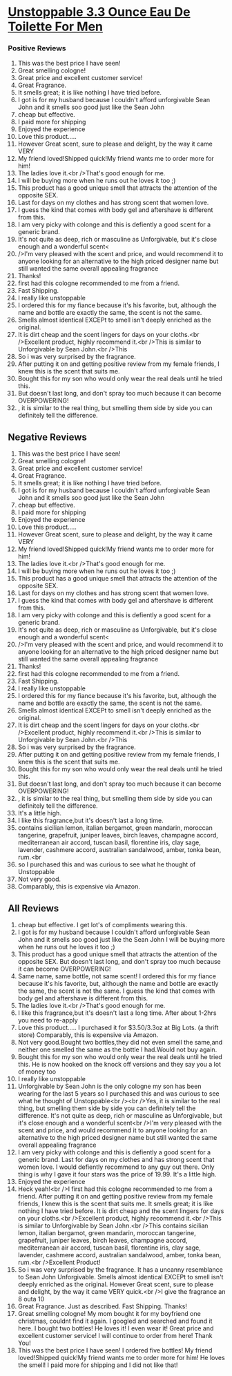# [Unstoppable 3.3 Ounce  Eau De Toilette For Men](https://products.checkmycream.com/products/Unstoppable-3.3-Ounce-Eau-De-Toilette-For-Men.html)

### Positive Reviews

<ol>
      <li>This was the best price I have seen!</li>
      <li>Great smelling cologne!</li>
      <li>Great price and excellent  customer service!</li>
      <li>Great Fragrance.</li>
      <li>It smells great; it is like nothing I have tried before.</li>
      <li>I got is for my husband because I couldn&#x27;t afford unforgivable Sean John and it smells soo good just like the Sean John</li>
      <li>cheap but effective.</li>
      <li>I paid more for shipping</li>
      <li>Enjoyed the experience</li>
      <li>Love this product.....</li>
      <li>However Great scent, sure to please and delight, by the way it came VERY</li>
      <li>My friend loved!Shipped quick!My friend wants me to order more for him!</li>
      <li>The ladies love it.&lt;br /&gt;That&#x27;s good enough for me.</li>
      <li>I will be buying more when he runs out he loves it too ;)</li>
      <li>This product has a good unique smell that attracts the attention of the opposite SEX.</li>
      <li>Last for days on my clothes and has strong scent that women love.</li>
      <li>I guess the kind that comes with body gel and aftershave is different from this.</li>
      <li>I am very picky with colonge and this is defiently a good scent for a generic brand.</li>
      <li>It&#x27;s not quite as deep, rich or masculine as Unforgivable, but it&#x27;s close enough and a wonderful scent&lt;</li>
      <li>/&gt;I&#x27;m very pleased with the scent and price, and would recommend it to anyone looking for an alternative to the high priced designer name but still wanted the same overall appealing fragrance</li>
      <li>Thanks!</li>
      <li>first had this cologne recommended to me from a friend.</li>
      <li>Fast Shipping.</li>
      <li>I really like unstoppable</li>
      <li>I ordered this for my fiance because it&#x27;s his favorite, but, although the name and bottle are exactly the same, the scent is not the same.  </li>
      <li>Smells almost identical EXCEPt to smell isn&#x27;t deeply enriched as the original.</li>
      <li>It is dirt cheap and the scent lingers for days on your cloths.&lt;br /&gt;Excellent product, highly recommend it.&lt;br /&gt;This is similar to Unforgivable by Sean John.&lt;br /&gt;This</li>
      <li>So i was very surprised by the fragrance.</li>
      <li>After putting it on and getting positive review from my female friends, I knew this is the scent that suits me.</li>
      <li>Bought this for my son who would only wear the real deals until he tried this.  </li>
      <li>But doesn&#x27;t last long, and don&#x27;t spray too much because it can become OVERPOWERING!</li>
      <li>, it is similar to the real thing, but smelling them side by side you can definitely tell the difference.</li>
</ol>


<h2>Negative Reviews</h2>
<ol>
<li> This was the best price I have seen!</li>
<li> Great smelling cologne!</li>
<li> Great price and excellent  customer service!</li>
<li> Great Fragrance.</li>
<li> It smells great; it is like nothing I have tried before.</li>
<li> I got is for my husband because I couldn&#x27;t afford unforgivable Sean John and it smells soo good just like the Sean John</li>
<li> cheap but effective.</li>
<li> I paid more for shipping</li>
<li> Enjoyed the experience</li>
<li> Love this product.....</li>
<li> However Great scent, sure to please and delight, by the way it came VERY</li>
<li> My friend loved!Shipped quick!My friend wants me to order more for him!</li>
<li> The ladies love it.&lt;br /&gt;That&#x27;s good enough for me.</li>
<li> I will be buying more when he runs out he loves it too ;)</li>
<li> This product has a good unique smell that attracts the attention of the opposite SEX.</li>
<li> Last for days on my clothes and has strong scent that women love.</li>
<li> I guess the kind that comes with body gel and aftershave is different from this.</li>
<li> I am very picky with colonge and this is defiently a good scent for a generic brand.</li>
<li> It&#x27;s not quite as deep, rich or masculine as Unforgivable, but it&#x27;s close enough and a wonderful scent&lt;</li>
<li> /&gt;I&#x27;m very pleased with the scent and price, and would recommend it to anyone looking for an alternative to the high priced designer name but still wanted the same overall appealing fragrance</li>
<li> Thanks!</li>
<li> first had this cologne recommended to me from a friend.</li>
<li> Fast Shipping.</li>
<li> I really like unstoppable</li>
<li> I ordered this for my fiance because it&#x27;s his favorite, but, although the name and bottle are exactly the same, the scent is not the same.  </li>
<li> Smells almost identical EXCEPt to smell isn&#x27;t deeply enriched as the original.</li>
<li> It is dirt cheap and the scent lingers for days on your cloths.&lt;br /&gt;Excellent product, highly recommend it.&lt;br /&gt;This is similar to Unforgivable by Sean John.&lt;br /&gt;This</li>
<li> So i was very surprised by the fragrance.</li>
<li> After putting it on and getting positive review from my female friends, I knew this is the scent that suits me.</li>
<li> Bought this for my son who would only wear the real deals until he tried this.  </li>
<li> But doesn&#x27;t last long, and don&#x27;t spray too much because it can become OVERPOWERING!</li>
<li> , it is similar to the real thing, but smelling them side by side you can definitely tell the difference.</li>
<li> It&#x27;s a little high.</li>
<li> I like this fragrance,but it&#x27;s doesn&#x27;t last a long time.</li>
<li> contains sicilian lemon, italian bergamot, green mandarin, moroccan tangerine, grapefruit, juniper leaves, birch leaves, champagne accord, mediterranean air accord, tuscan basil, florentine iris, clay sage, lavender, cashmere accord, australian sandalwood, amber, tonka bean, rum.&lt;br</li>
<li> so I purchased this and was curious to see what he thought of Unstoppable</li>
<li> Not very good.</li>
<li> Comparably, this is expensive via Amazon.</li>
</ol>

<h2>All Reviews</h2>

<ol>
    <li> cheap but effective. I get lot&#x27;s of compliments wearing this.</li>
    <li> I got is for my husband because I couldn&#x27;t afford unforgivable Sean John and it smells soo good just like the Sean John I will be buying more when he runs out he loves it too ;)</li>
    <li> This product has a good unique smell that attracts the attention of the opposite SEX. But doesn&#x27;t last long, and don&#x27;t spray too much because it can become OVERPOWERING!</li>
    <li> Same name, same bottle, not same scent! I ordered this for my fiance because it&#x27;s his favorite, but, although the name and bottle are exactly the same, the scent is not the same.  I guess the kind that comes with body gel and aftershave is different from this.</li>
    <li> The ladies love it.&lt;br /&gt;That&#x27;s good enough for me.</li>
    <li> I like this fragrance,but it&#x27;s doesn&#x27;t last a long time. After about 1-2hrs you need to re-apply</li>
    <li> Love this product..... I purchased it for $3.50/3.3oz at Big Lots. (a thrift store) Comparably, this is expensive via Amazon.</li>
    <li> Not very good.Bought two bottles,they did not even smell the same,and neither one smelled the same as the bottle I had.Would not buy again.</li>
    <li> Bought this for my son who would only wear the real deals until he tried this.  He is now hooked on the knock off versions and they say you a lot of money too</li>
    <li> I really like unstoppable</li>
    <li> Unforgivable by Sean John is the only cologne my son has been wearing for the last 5 years so I purchased this and was curious to see what he thought of Unstoppable&lt;br /&gt;&lt;br /&gt;Yes, it is similar to the real thing, but smelling them side by side you can definitely tell the difference. It&#x27;s not quite as deep, rich or masculine as Unforgivable, but it&#x27;s close enough and a wonderful scent&lt;br /&gt;I&#x27;m very pleased with the scent and price, and would recommend it to anyone looking for an alternative to the high priced designer name but still wanted the same overall appealing fragrance</li>
    <li> I am very picky with colonge and this is defiently a good scent for a generic brand. Last for days on my clothes and has strong scent that women love. I would defiently recommend to any guy out there. Only thing is why I gave it four stars was the price of 19.99. It&#x27;s a little high.</li>
    <li> Enjoyed the experience</li>
    <li> Heck yeah!&lt;br /&gt;I first had this cologne recommended to me from a friend. After putting it on and getting positive review from my female friends, I knew this is the scent that suits me. It smells great; it is like nothing I have tried before. It is dirt cheap and the scent lingers for days on your cloths.&lt;br /&gt;Excellent product, highly recommend it.&lt;br /&gt;This is similar to Unforgivable by Sean John.&lt;br /&gt;This contains sicilian lemon, italian bergamot, green mandarin, moroccan tangerine, grapefruit, juniper leaves, birch leaves, champagne accord, mediterranean air accord, tuscan basil, florentine iris, clay sage, lavender, cashmere accord, australian sandalwood, amber, tonka bean, rum.&lt;br /&gt;Excellent Product!</li>
    <li> So i was very surprised by the fragrance. It has a uncanny resemblance to Sean John Unforgivable. Smells almost identical EXCEPt to smell isn&#x27;t deeply enriched as the original. However Great scent, sure to please and delight, by the way it came VERY quick.&lt;br /&gt;I give the fragrance an 8 outa 10</li>
    <li> Great Fragrance. Just as described. Fast Shipping. Thanks!</li>
    <li> Great smelling cologne! My mom bought it for my boyfriend one christmas, couldnt find it again. I googled and searched and found it here. I bought two bottles! He loves it! I even wear it! Great price and excellent  customer service! I will continue to order from here! Thank You!</li>
    <li> This was the best price I have seen! I ordered five bottles! My friend loved!Shipped quick!My friend wants me to order more for him! He loves the smell! I paid more for shipping and I did not like that!</li>
</ol>




